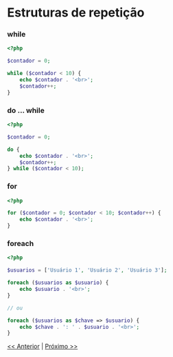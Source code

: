 # Estruturas de repetição

### while

```php
<?php

$contador = 0;

while ($contador < 10) {
    echo $contador . '<br>';
    $contador++;
}

```

### do ... while

```php
<?php

$contador = 0;

do {
    echo $contador . '<br>';
    $contador++;
} while ($contador < 10);

```

### for

```php
<?php

for ($contador = 0; $contador < 10; $contador++) {
    echo $contador . '<br>';
}

```

### foreach

```php
<?php

$usuarios = ['Usuário 1', 'Usuário 2', 'Usuário 3'];

foreach ($usuarios as $usuario) {
    echo $usuario . '<br>';
}

// ou

foreach ($usuarios as $chave => $usuario) {
    echo $chave . ': ' . $usuario . '<br>';
}

```

[<< Anterior](https://github.com/agenciasys/as-capacita/blob/master/PHP-basico/EstruturasCondicionais.md#estruturas-condicionais)
|
[Próximo >>](https://github.com/agenciasys/as-capacita/blob/master/PHP-basico/Funcoes.md#fun%C3%A7%C3%B5es)
